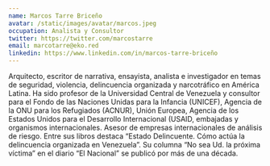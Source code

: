 ```yaml
---
name: Marcos Tarre Briceño
avatar: /static/images/avatar/marcos.jpeg
occupation: Analista y Consultor
twitter: https://twitter.com/marcostarre
email: marcotarre@eko.red
linkedin: https://www.linkedin.com/in/marcos-tarre-briceño
---
```


Arquitecto, escritor de narrativa, ensayista, analista e investigador en temas de seguridad, violencia, delincuencia organizada y narcotráfico en América Latina. Ha sido profesor de la Universidad Central de Venezuela y consultor para el Fondo de las Naciones Unidas para la Infancia (UNICEF), Agencia de la ONU para los Refugiados (ACNUR), Unión Europea, Agencia de los Estados Unidos para el Desarrollo Internacional (USAID, embajadas y organismos internacionales. Asesor de empresas internacionales de análisis de riesgo. Entre sus libros destaca “Estado Delincuente. Cómo actúa la delincuencia organizada en Venezuela”. Su columna “No sea Ud. la próxima víctima” en el diario “El Nacional” se publicó por más de una década.
